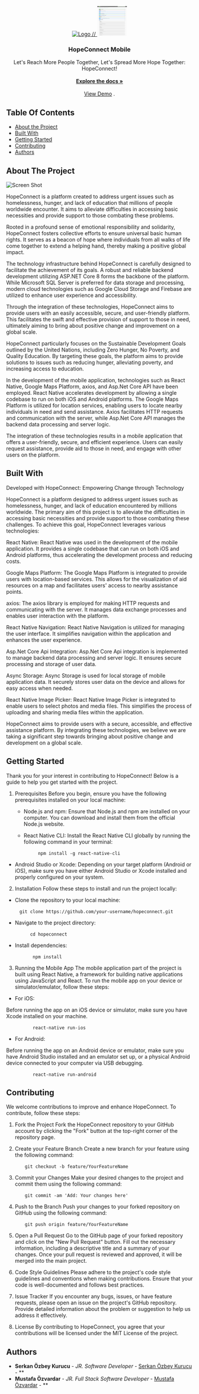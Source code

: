 <br/>
<p align="center">
  <a href="https://github.com/HopeConnect/HopeConnect Mobile">
    <img src="HopeConnect.Api/Images/HopeConnectApi.png" alt="Logo" width="80" height="80">
    // <img src="https://github.com/HopeConnect/HopeConnect.Api/blob/master/Images/HopeConnectApi.png" alt="Logo" width="80" height="80">

  </a>

  <h3 align="center">HopeConnect Mobile</h3>

  <p align="center">
    Let's Reach More People Together, Let's Spread More Hope Together: HopeConnect!
    <br/>
    <br/>
    <a href="https://github.com/HopeConnect/HopeConnect Mobile"><strong>Explore the docs »</strong></a>
    <br/>
    <br/>
    <a href="https://github.com/HopeConnect/HopeConnect Mobile">View Demo</a>
    .
  </p>
</p>



## Table Of Contents

* [About the Project](#about-the-project)
* [Built With](#built-with)
* [Getting Started](#getting-started)
* [Contributing](#contributing)
* [Authors](#authors)


## About The Project

![Screen Shot](images/screenshot.png)

HopeConnect is a platform created to address urgent issues such as homelessness, hunger, and lack of education that millions of people worldwide encounter. It aims to alleviate difficulties in accessing basic necessities and provide support to those combating these problems.

Rooted in a profound sense of emotional responsibility and solidarity, HopeConnect fosters collective efforts to ensure universal basic human rights. It serves as a beacon of hope where individuals from all walks of life come together to extend a helping hand, thereby making a positive global impact.

The technology infrastructure behind HopeConnect is carefully designed to facilitate the achievement of its goals. A robust and reliable backend development utilizing ASP.NET Core 8 forms the backbone of the platform. While Microsoft SQL Server is preferred for data storage and processing, modern cloud technologies such as Google Cloud Storage and Firebase are utilized to enhance user experience and accessibility.

Through the integration of these technologies, HopeConnect aims to provide users with an easily accessible, secure, and user-friendly platform. This facilitates the swift and effective provision of support to those in need, ultimately aiming to bring about positive change and improvement on a global scale.

HopeConnect particularly focuses on the Sustainable Development Goals outlined by the United Nations, including Zero Hunger, No Poverty, and Quality Education. By targeting these goals, the platform aims to provide solutions to issues such as reducing hunger, alleviating poverty, and increasing access to education.

In the development of the mobile application, technologies such as React Native, Google Maps Platform, axios, and Asp.Net Core API have been employed. React Native accelerates development by allowing a single codebase to run on both iOS and Android platforms. The Google Maps Platform is utilized for location services, enabling users to locate nearby individuals in need and send assistance. Axios facilitates HTTP requests and communication with the server, while Asp.Net Core API manages the backend data processing and server logic.

The integration of these technologies results in a mobile application that offers a user-friendly, secure, and efficient experience. Users can easily request assistance, provide aid to those in need, and engage with other users on the platform.

## Built With

Developed with HopeConnect: Empowering Change through Technology

HopeConnect is a platform designed to address urgent issues such as homelessness, hunger, and lack of education encountered by millions worldwide. The primary aim of this project is to alleviate the difficulties in accessing basic necessities and provide support to those combating these challenges. To achieve this goal, HopeConnect leverages various technologies:

React Native: React Native was used in the development of the mobile application. It provides a single codebase that can run on both iOS and Android platforms, thus accelerating the development process and reducing costs.

Google Maps Platform: The Google Maps Platform is integrated to provide users with location-based services. This allows for the visualization of aid resources on a map and facilitates users' access to nearby assistance points.

axios: The axios library is employed for making HTTP requests and communicating with the server. It manages data exchange processes and enables user interaction with the platform.

React Native Navigation: React Native Navigation is utilized for managing the user interface. It simplifies navigation within the application and enhances the user experience.

Asp.Net Core Api Integration: Asp.Net Core Api integration is implemented to manage backend data processing and server logic. It ensures secure processing and storage of user data.

Async Storage: Async Storage is used for local storage of mobile application data. It securely stores user data on the device and allows for easy access when needed.

React Native Image Picker: React Native Image Picker is integrated to enable users to select photos and media files. This simplifies the process of uploading and sharing media files within the application.

HopeConnect aims to provide users with a secure, accessible, and effective assistance platform. By integrating these technologies, we believe we are taking a significant step towards bringing about positive change and development on a global scale.

## Getting Started

Thank you for your interest in contributing to HopeConnect! Below is a guide to help you get started with the project.

1. Prerequisites
Before you begin, ensure you have the following prerequisites installed on your local machine:
    * Node.js and npm: Ensure that Node.js and npm are installed on your computer. You can download and install them from the official Node.js website.

    * React Native CLI: Install the React Native CLI globally by running the following command in your terminal:


``` 
            npm install -g react-native-cli 
```

   * Android Studio or Xcode: Depending on your target platform (Android or iOS), make sure you have either Android Studio or Xcode installed and properly configured on your system.

2. Installation
Follow these steps to install and run the project locally:

* Clone the repository to your local machine:

```  
     git clone https://github.com/your-username/hopeconnect.git
```



* Navigate to the project directory:

```
         cd hopeconnect
```

* Install dependencies:


```
          npm install
```


3. Running the Mobile App
The mobile application part of the project is built using React Native, a framework for building native applications using JavaScript and React. To run the mobile app on your device or simulator/emulator, follow these steps:

* For iOS:

Before running the app on an iOS device or simulator, make sure you have Xcode installed on your machine.

```
          react-native run-ios
```


* For Android:

Before running the app on an Android device or emulator, make sure you have Android Studio installed and an emulator set up, or a physical Android device connected to your computer via USB debugging.
```
          react-native run-android
```

## Contributing

We welcome contributions to improve and enhance HopeConnect. To contribute, follow these steps:

1. Fork the Project Fork the HopeConnect repository to your GitHub account by clicking the "Fork" button at the top-right corner of the repository page.

2. Create your Feature Branch Create a new branch for your feature using the following command: 
```
       git checkout -b feature/YourFeatureName
```

3. Commit your Changes Make your desired changes to the project and commit them using the following command: 
```
       git commit -am 'Add: Your changes here'
```

4. Push to the Branch Push your changes to your forked repository on GitHub using the following command: 
```
       git push origin feature/YourFeatureName
```

5. Open a Pull Request Go to the GitHub page of your forked repository and click on the "New Pull Request" button. Fill out the necessary information, including a descriptive title and a summary of your changes. Once your pull request is reviewed and approved, it will be merged into the main project.

6. Code Style Guidelines Please adhere to the project's code style guidelines and conventions when making contributions. Ensure that your code is well-documented and follows best practices.

7. Issue Tracker If you encounter any bugs, issues, or have feature requests, please open an issue on the project's GitHub repository. Provide detailed information about the problem or suggestion to help us address it effectively.

8. License By contributing to HopeConnect, you agree that your contributions will be licensed under the MIT License of the project.





## Authors

* **Serkan Özbey Kurucu** - *JR. Software Developer* - [Serkan Özbey Kurucu](https://github.com/serkanozbeykurucu) - **
* **Mustafa Özvardar** - *JR. Full Stack Software Developer* - [Mustafa Özvardar](https://github.com/mustafaozvardar) - **



